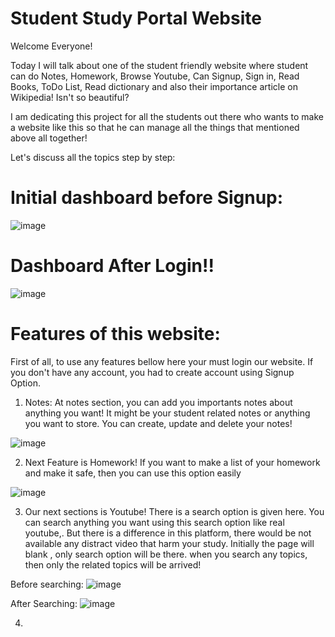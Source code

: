 # Student Study Portal Website

Welcome Everyone!

Today I will talk about one of the student friendly website where student can do Notes, Homework, Browse Youtube, Can Signup, Sign in, Read Books, ToDo List, Read dictionary and also their importance article on Wikipedia! Isn't so beautiful?

I am dedicating this project for all the students out there who wants to make a website like this so that he can manage all the things that mentioned above all together!

Let's discuss all the topics step by step:

# Initial dashboard before Signup:

![image](https://github.com/Habib16051/Student-Study-Portal/assets/39822204/68e190d4-dc7b-4556-b171-2387207dc53e)

# Dashboard After Login!!

![image](https://github.com/Habib16051/Student-Study-Portal/assets/39822204/a4bc49d8-6b60-4cee-8aad-7c046d3442da)

# Features of this website:
First of all, to use any features bellow here your must login our website. If you don't have any account, you had to create account using Signup Option.
1. Notes: At notes section, you can add you importants notes about anything you want! It might be your student related notes or anything you want to store. You can create, update and delete your notes!

![image](https://github.com/Habib16051/Student-Study-Portal/assets/39822204/81d8548b-c77a-462a-8fb3-f134c337a591)


2. Next Feature is Homework! If you want to make  a list of your homework and make it safe, then you can use this option easily

![image](https://github.com/Habib16051/Student-Study-Portal/assets/39822204/49b881e3-4f04-497f-bc9e-2acd148298d1)




3. Our next sections is Youtube! There is a search option is given here. You can search anything you want using this search option like real youtube,. But there is a difference in this platform, there would be not available any distract video that harm your study. Initially the page will blank , only search option will be there. when you search any topics, then only the related topics will be arrived!

Before searching:
![image](https://github.com/Habib16051/Student-Study-Portal/assets/39822204/4025f5e1-7e31-4057-9a1e-e8917c75caf4)

After Searching:
![image](https://github.com/Habib16051/Student-Study-Portal/assets/39822204/78a0a2ff-99c1-4638-9fd2-566227c5844b)




4.  





